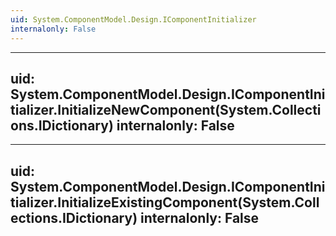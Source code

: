 ```yaml
---
uid: System.ComponentModel.Design.IComponentInitializer
internalonly: False
---
```


---
uid: System.ComponentModel.Design.IComponentInitializer.InitializeNewComponent(System.Collections.IDictionary)
internalonly: False
---

---
uid: System.ComponentModel.Design.IComponentInitializer.InitializeExistingComponent(System.Collections.IDictionary)
internalonly: False
---
